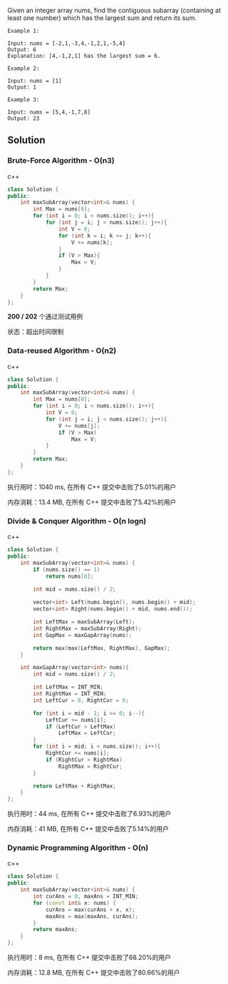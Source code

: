 Given an integer array nums, find the contiguous subarray (containing at least one number) which has the largest sum and return its sum.

```
Example 1:

Input: nums = [-2,1,-3,4,-1,2,1,-5,4]
Output: 6
Explanation: [4,-1,2,1] has the largest sum = 6.

Example 2:

Input: nums = [1]
Output: 1

Example 3:

Input: nums = [5,4,-1,7,8]
Output: 23
```

## Solution

### Brute-Force Algorithm - O(n3)

c++

```c++
class Solution {
public:
    int maxSubArray(vector<int>& nums) {
        int Max = nums[0];
        for (int i = 0; i < nums.size(); i++){
            for (int j = i; j < nums.size(); j++){
                int V = 0;
                for (int k = i; k <= j; k++){
                    V += nums[k];
                }
                if (V > Max){
                    Max = V;
                }
            }
        }
        return Max;
    }
};
```
**200 / 202** 个通过测试用例

状态：超出时间限制

### Data-reused Algorithm - O(n2)

c++

```c++
class Solution {
public:
    int maxSubArray(vector<int>& nums) {
        int Max = nums[0];
        for (int i = 0; i < nums.size(); i++){
            int V = 0;
            for (int j = i; j < nums.size(); j++){
                V += nums[j];
                if (V > Max)
                    Max = V;
            }
        }
        return Max;
    }
};
```

执行用时：1040 ms, 在所有 C++ 提交中击败了5.01%的用户

内存消耗：13.4 MB, 在所有 C++ 提交中击败了5.42%的用户

### Divide & Conquer Algorithm - O(n logn)

c++

```c++
class Solution {
public:
    int maxSubArray(vector<int>& nums) {
        if (nums.size() == 1)
            return nums[0];
        
        int mid = nums.size() / 2;

        vector<int> Left(nums.begin(), nums.begin() + mid);
        vector<int> Right(nums.begin() + mid, nums.end());

        int LeftMax = maxSubArray(Left);
        int RightMax = maxSubArray(Right);
        int GapMax = maxGapArray(nums);

        return max(max(LeftMax, RightMax), GapMax);
    }

    int maxGapArray(vector<int> nums){
        int mid = nums.size() / 2;

        int LeftMax = INT_MIN;
        int RightMax = INT_MIN;
        int LeftCur = 0, RightCur = 0;

        for (int i = mid - 1; i >= 0; i--){
            LeftCur += nums[i];
            if (LeftCur > LeftMax)
                LeftMax = LeftCur;
        }
        for (int i = mid; i < nums.size(); i++){
            RightCur += nums[i];
            if (RightCur > RightMax)
                RightMax = RightCur;
        }

        return LeftMax + RightMax;        
    }
};
```

执行用时：44 ms, 在所有 C++ 提交中击败了6.93%的用户

内存消耗：41 MB, 在所有 C++ 提交中击败了5.14%的用户

### Dynamic Programming Algorithm - O(n)

c++

```c++
class Solution {
public:
    int maxSubArray(vector<int>& nums) {
        int curAns = 0, maxAns = INT_MIN;
        for (const int& x: nums) {
            curAns = max(curAns + x, x);
            maxAns = max(maxAns, curAns);
        }
        return maxAns;
    }
};
```

执行用时：8 ms, 在所有 C++ 提交中击败了68.20%的用户

内存消耗：12.8 MB, 在所有 C++ 提交中击败了80.66%的用户
